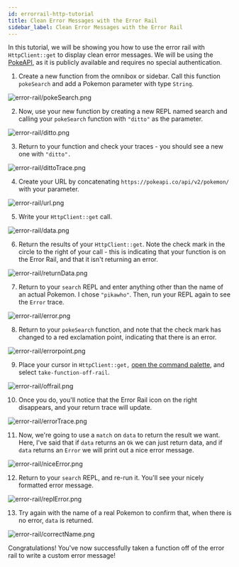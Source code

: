 ```yaml
---
id: errorrail-http-tutorial
title: Clean Error Messages with the Error Rail
sidebar_label: Clean Error Messages with the Error Rail
---
```


In this tutorial, we will be showing you how to use the error rail with
`HttpClient::get` to display clean error messages. We will be using the
[PokeAPI](https://pokeapi.co/), as it is publicly available and requires no
special authentication.

1. Create a new function from the omnibox or sidebar. Call this function
   `pokeSearch` and add a Pokemon parameter with type `String`.

![error-rail/pokeSearch.png](/img/tutorials/error-rail/pokeSearch.png)

2. Now, use your new function by creating a new REPL named search and calling
   your `pokeSearch` function with `"ditto"` as the parameter.

![error-rail/ditto.png](/img/tutorials/error-rail/ditto.png)

3. Return to your function and check your traces - you should see a new one with
   `"ditto".`

![error-rail/dittoTrace.png](/img/tutorials/error-rail/dittoTrace.png)

4. Create your URL by concatenating `https://pokeapi.co/api/v2/pokemon/` with
   your parameter.

![error-rail/url.png](/img/tutorials/error-rail/url.png)

5. Write your `HttpClient::get` call.

![error-rail/data.png](/img/tutorials/error-rail/data.png)

6. Return the results of your `HttpClient::get`. Note the check mark in the
   circle to the right of your call - this is indicating that your function is
   on the Error Rail, and that it isn't returning an error.

![error-rail/returnData.png](/img/tutorials/error-rail/returnData.png)

7. Return to your `search` REPL and enter anything other than the name of an
   actual Pokemon. I chose `"pikawho"`. Then, run your REPL again to see the
   `Error` trace.

![error-rail/error.png](/img/tutorials/error-rail/error.png)

8. Return to your `pokeSearch` function, and note that the check mark has
   changed to a red exclamation point, indicating that there is an error.

![error-rail/errorpoint.png](/img/tutorials/error-rail/errorpoint.png)

9. Place your cursor in `HttpClient::get,`
   [open the command palette](../structured-editing#command-palette), and select
   `take-function-off-rail`.

![error-rail/offrail.png](/img/tutorials/error-rail/offrail.png)

10. Once you do, you'll notice that the Error Rail icon on the right disappears,
    and your return trace will update.

![error-rail/errorTrace.png](/img/tutorials/error-rail/errorTrace.png)

11. Now, we're going to use a `match` on `data` to return the result we want.
    Here, I've said that if `data` returns an `Ok` we can just return data, and
    if `data` returns an `Error` we will print out a nice error message.

![error-rail/niceError.png](/img/tutorials/error-rail/niceError.png)

12. Return to your `search` REPL, and re-run it. You'll see your nicely
    formatted error message.

![error-rail/replError.png](/img/tutorials/error-rail/replError.png)

13. Try again with the name of a real Pokemon to confirm that, when there is no
    error, `data` is returned.

![error-rail/correctName.png](/img/tutorials/error-rail/correctName.png)

Congratulations! You've now successfully taken a function off of the error rail
to write a custom error message!
